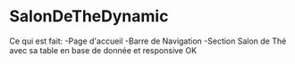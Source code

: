SalonDeTheDynamic
=================
Ce qui est fait:
-Page d'accueil
-Barre de Navigation
-Section Salon de Thé avec sa table en base de donnée et responsive OK
